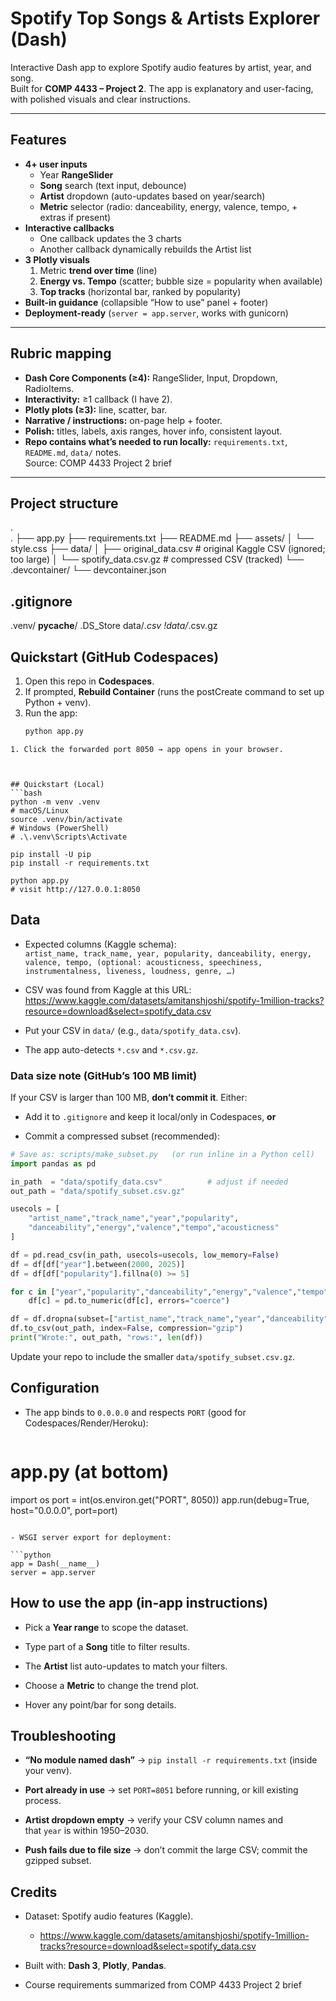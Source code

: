 # Spotify Top Songs & Artists Explorer (Dash)

Interactive Dash app to explore Spotify audio features by artist, year, and song.  
Built for **COMP 4433 – Project 2**. The app is explanatory and user-facing, with polished visuals and clear instructions.

---

##  Features

- **4+ user inputs**
  - Year **RangeSlider**
  - **Song** search (text input, debounce)
  - **Artist** dropdown (auto-updates based on year/search)
  - **Metric** selector (radio: danceability, energy, valence, tempo, + extras if present)
- **Interactive callbacks**
  - One callback updates the 3 charts
  - Another callback dynamically rebuilds the Artist list
- **3 Plotly visuals**
  1) Metric **trend over time** (line)
  2) **Energy vs. Tempo** (scatter; bubble size = popularity when available)
  3) **Top tracks** (horizontal bar, ranked by popularity)
- **Built-in guidance** (collapsible “How to use” panel + footer)
- **Deployment-ready** (`server = app.server`, works with gunicorn)

---

## Rubric mapping 

- **Dash Core Components (≥4):** RangeSlider, Input, Dropdown, RadioItems.  
- **Interactivity:** ≥1 callback (I have 2).  
- **Plotly plots (≥3):** line, scatter, bar.  
- **Narrative / instructions:** on-page help + footer.  
- **Polish:** titles, labels, axis ranges, hover info, consistent layout.  
- **Repo contains what’s needed to run locally:** `requirements.txt`, `README.md`, `data/` notes.  
Source: COMP 4433 Project 2 brief

---

## Project structure
.  
.
├── app.py
├── requirements.txt
├── README.md
├── assets/
│   └── style.css
├── data/
│   ├── original_data.csv        # original Kaggle CSV (ignored; too large)
│   └── spotify_data.csv.gz      # compressed CSV (tracked)
└── .devcontainer/
    └── devcontainer.json

.gitignore
---------
.venv/
__pycache__/
.DS_Store
data/*.csv
!data/*.csv.gz



## Quickstart (GitHub Codespaces)

1. Open this repo in **Codespaces**.
2. If prompted, **Rebuild Container** (runs the postCreate command to set up Python + venv).
3. Run the app:
   ```bash
   python app.py 
```
1. Click the forwarded port 8050 → app opens in your browser. 



## Quickstart (Local)
```bash
python -m venv .venv
# macOS/Linux
source .venv/bin/activate
# Windows (PowerShell)
# .\.venv\Scripts\Activate

pip install -U pip
pip install -r requirements.txt

python app.py
# visit http://127.0.0.1:8050
```



## Data

- Expected columns (Kaggle schema):  
    `artist_name, track_name, year, popularity, danceability, energy, valence, tempo, (optional: acousticness, speechiness, instrumentalness, liveness, loudness, genre, …)`

- CSV was found from Kaggle at this URL: https://www.kaggle.com/datasets/amitanshjoshi/spotify-1million-tracks?resource=download&select=spotify_data.csv
    
- Put your CSV in `data/` (e.g., `data/spotify_data.csv`).
    
- The app auto-detects `*.csv` and `*.csv.gz`.
    

### Data size note (GitHub’s 100 MB limit)

If your CSV is larger than 100 MB, **don’t commit it**. Either:

- Add it to `.gitignore` and keep it local/only in Codespaces, **or**
    
- Commit a compressed subset (recommended):

```python
# Save as: scripts/make_subset.py   (or run inline in a Python cell)
import pandas as pd

in_path  = "data/spotify_data.csv"          # adjust if needed
out_path = "data/spotify_subset.csv.gz"

usecols = [
    "artist_name","track_name","year","popularity",
    "danceability","energy","valence","tempo","acousticness"
]

df = pd.read_csv(in_path, usecols=usecols, low_memory=False)
df = df[df["year"].between(2000, 2025)]
df = df[df["popularity"].fillna(0) >= 5]

for c in ["year","popularity","danceability","energy","valence","tempo","acousticness"]:
    df[c] = pd.to_numeric(df[c], errors="coerce")

df = df.dropna(subset=["artist_name","track_name","year","danceability","energy","valence","tempo"])
df.to_csv(out_path, index=False, compression="gzip")
print("Wrote:", out_path, "rows:", len(df))
```

Update your repo to include the smaller `data/spotify_subset.csv.gz`.



## Configuration

- The app binds to `0.0.0.0` and respects `PORT` (good for Codespaces/Render/Heroku):

	 ```python
# app.py (at bottom)
import os
port = int(os.environ.get("PORT", 8050))
app.run(debug=True, host="0.0.0.0", port=port)
```

- WSGI server export for deployment:

```python
app = Dash(__name__)
server = app.server
```



## How to use the app (in-app instructions)

- Pick a **Year range** to scope the dataset.
    
- Type part of a **Song** title to filter results.
    
- The **Artist** list auto-updates to match your filters.
    
- Choose a **Metric** to change the trend plot.
    
- Hover any point/bar for song details.



## Troubleshooting

- **“No module named dash”** → `pip install -r requirements.txt` (inside your venv).
    
- **Port already in use** → set `PORT=8051` before running, or kill existing process.
    
- **Artist dropdown empty** → verify your CSV column names and that `year` is within 1950–2030.
    
- **Push fails due to file size** → don’t commit the large CSV; commit the gzipped subset.



## Credits

- Dataset: Spotify audio features (Kaggle). 
	- https://www.kaggle.com/datasets/amitanshjoshi/spotify-1million-tracks?resource=download&select=spotify_data.csv
    
- Built with: **Dash 3**, **Plotly**, **Pandas**.
    
- Course requirements summarized from COMP 4433 Project 2 brief
